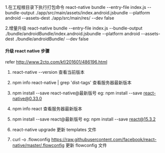 
1.在工程根目录下执行打包命令
react-native bundle --entry-file index.js --bundle-output ./app/src/main/assets/index.android.jsbundle --platform android --assets-dest ./app/src/main/res/ --dev false

2.增量升级
react-native bundle --entry-file index.js --bundle-output ./bundle/androidBundle/index.android.jsbundle --platform android --assets-dest ./bundle/androidBundle/ --dev false


#### 升级 react native 步骤 ####
refer http://www.2cto.com/kf/201601/486196.html

1. react-native --version  查看当前版本

2. npm info react-native | grep 'dist-tags'  查看服务器最新版本
3. npm install --save react-native@最新版号   eg: npm install --save react-native@0.33.0

4. npm info react  查看服务器最新版本
5. npm install --save react@最新版号   eg: npm install --save react@15.3.2

5. react-native upgrade  更新 templates 文件
6. curl -o .flowconfig https://raw.githubusercontent.com/facebook/react-native/master/.flowconfig 更新 flowconfig 文件
